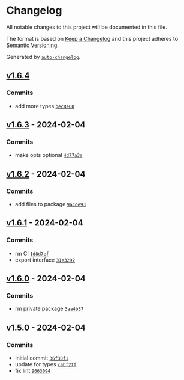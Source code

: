 # Changelog

All notable changes to this project will be documented in this file.

The format is based on [Keep a Changelog](https://keepachangelog.com/en/1.0.0/)
and this project adheres to [Semantic Versioning](https://semver.org/spec/v2.0.0.html).

Generated by [`auto-changelog`](https://github.com/CookPete/auto-changelog).

## [v1.6.4](https://github.com/nichoth/single-page/compare/v1.6.3...v1.6.4)

### Commits

- add more types [`bec8e60`](https://github.com/nichoth/single-page/commit/bec8e6069d913e37204043cd887624a9a8bb140a)

## [v1.6.3](https://github.com/nichoth/single-page/compare/v1.6.2...v1.6.3) - 2024-02-04

### Commits

- make opts optional [`4d77a3a`](https://github.com/nichoth/single-page/commit/4d77a3a12b019134f9f27438daaeb29d337495dd)

## [v1.6.2](https://github.com/nichoth/single-page/compare/v1.6.1...v1.6.2) - 2024-02-04

### Commits

- add files to package [`9acde93`](https://github.com/nichoth/single-page/commit/9acde9399e638efa8d1c0f8a55d49dce03c3cf8d)

## [v1.6.1](https://github.com/nichoth/single-page/compare/v1.6.0...v1.6.1) - 2024-02-04

### Commits

- rm CI [`1d8d7ef`](https://github.com/nichoth/single-page/commit/1d8d7efea9f052e794d7db59363fcc294ab6e1ef)
- export interface [`31e3292`](https://github.com/nichoth/single-page/commit/31e32922c5d9bdadf1b00a70b5c399a13915e47e)

## [v1.6.0](https://github.com/nichoth/single-page/compare/v1.5.0...v1.6.0) - 2024-02-04

### Commits

- rm private package [`3aa4b37`](https://github.com/nichoth/single-page/commit/3aa4b37ae143be0ac8643938e445e4c3d6b01258)

## v1.5.0 - 2024-02-04

### Commits

- Initial commit [`36f30f1`](https://github.com/nichoth/single-page/commit/36f30f128988b253591f5b4767b4f32337203510)
- update for types [`cabf2ff`](https://github.com/nichoth/single-page/commit/cabf2ffdb13811bbc6d85d4b00d53b3906bb5d45)
- fix lint [`9663094`](https://github.com/nichoth/single-page/commit/9663094565e8a2b774d90451a31b3310f3d45a9e)
